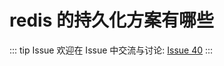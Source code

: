 # redis 的持久化方案有哪些



::: tip Issue 
 欢迎在 Issue 中交流与讨论: [Issue 40](https://github.com/shfshanyue/Daily-Question/issues/40) 
:::

